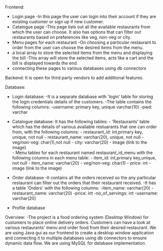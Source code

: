 Frontend:
  - Login page
        -In this page the user can login into their account if they are existing customer or sign up if new customer.
  - Catalogue page
        -This page lists out all the available restaurants from which the user can choose. It also has options that can filter out restaurants based on preferences like veg, non-veg or city.
  - Menu pages for each restaurant 
        -On choosing a particular restaurant to order from the user can choose the desired items from the menu.
  - a local array to store the selected items from the menu and displaying the bill 
        -This array will store the selected items, acts like a cart and the bill is displayed towards the end.
  - connecting these pages to various databases using db connectors

Backend:
  It is open for third party vendors to add additional features.
 
Database:
  - Login database: 
      -It is a separate database with 'login' table for storing the login credentials details of the customers.
      -The table contains the following columns:
                -username: primary key, unique varchar(10)
                -pwd: varchar
      
  - Catalogue database:
      It has the following tables:
                   - 'Restaurants' table which has the details of various available restuarants that one can order from, with the following columns:
                                        - restaurant_id: int,primary key, unique, not null
                                        - restaurant_name: varchar(20), unique, not null
                                        - veg/non-veg: char(1),not null
                                        - city: varchar(20)
                                        - image (link to the image)  
                   - Menu tables for each restaurant named restaurant_id_menu with the following columns in each menu table:
                                        - item_id: int,primary key,unique, not null
                                        - item_name: varchar(20)
                                        - veg/non-veg: char(1)
                                        - price: int
                                        - image (link to the image)
                                        
  - Order database
          -It contains all the orders received so the any particular restaurant can filter out the orders that their restaurant received.
          -It has a table 'Orders' with the following columns:
                  -item_name: varchar(20)
                  -restaurant_name: varchar(20)
                  -price: int
                  -no_of_servings: int
                  -username: varchar(20)
     
   - Profile database
 

 Overview:
     -The project is a food ordering system (Desktop Window) for custumers to place online delivery orders. Customers can have a look at various restaurants' menu and order food from their desired restaurant.
     We are using Java gui as our frontend to create a desktop window application and connecting it to multiple databases using db connectors to ensure dynamic data flow.
     We are using MySQL for database implementation.
